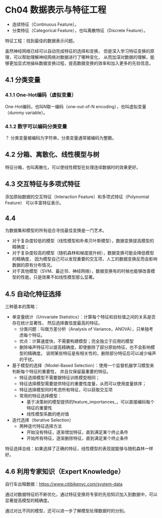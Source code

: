 # Ch04 数据表示与特征工程

- 连续特征（Continuous Feature）。
- 分类特征（Categorical Feature），也叫离散特征（Discrete Feature）。

特征工程：找到最佳的数据表示问题。

虽然神经网络已经可以自动完成特征的选择和变换，
但是深入学习特征变换的原理，可以帮助理解神经网络对数据进行了哪种变化，
从而加深对数据的理解，能够更加显式地操纵数据变换过程，提高数据变换的效率和加入更多的先验信息。

## 4.1 分类变量 

### 4.1.1 One-Hot编码（虚拟变量）

One-Hot编码，也叫N取一编码（one-out-of-N encoding），也叫虚拟变量（dummy variable）。

### 4.1.2 数字可以编码分类变量

？ 分类变量被编码为字符串，分类变量通常被编码为整数。

## 4.2 分箱、离散化、线性模型与树

特征分箱，也叫离散化，可以使线性模型在处理连续数据时的效果更好。

## 4.3 交互特征与多项式特征

添加原始数据的交互特征（Interaction Feature）和多项式特征（Polynomial Feature）
可以丰富特征表示。

## 4.4
为数据集和模型的所有组合寻找最佳变换是一门艺术。

- 对于复杂度较低的模型（线性模型和朴素贝叶斯模型），数据变换提高模型的精确度；
- 对于复杂度较高的模型（随机森林和梯度提升树），数据变换可能会降低模型的精确度，
因为模型自己可以发现重要的交互项，人工的数据变换反而会影响数据的原有分布情况。
- 对于其他模型（SVM、最近邻、神经网络），数据变换有的时候也能够改善模型的性能，只是效果不如线性模型那么显著。

## 4.5 自动化特征选择

三种基本的策略：
- 单变量统计（Univariate Statistics）：计算每个特征和目标值之间的关系是否存在统计显著性，
然后选择置信度最高的特征。
    - 分类问题：叫做方差分析（Analysis of Variance，ANOVA），只单独考虑每个特征。
    - 优点：计算速度快，不需要构建模型；完全独立于应用的模型
    - 删除噪声特征可以提高精确度，即使删除了部分原始特征，也不会影响模型的精确度。
    说明某些特征是有相关性的，删除部分特征后可以减少噪声的干扰。
- 基于模型的选择（Model-Based Selection）：使用一个监督机器学习模型来判断每个特征的重要性，
并且仅保留最重要的特征。
    - 特征选择模型不需要跟特征训练模型相同；
    - 特征选择模型需要提供特征的重要性度量，从而可以使用度量排序；
    - 特征选择模型同时考虑所有特征，可以获取交互项
    - 常用的特征选择模型：
        - 基于决策树的模型提供的feature_importances_，可以直接编码每个特征的重要性
        - 线性模型系数的绝对值
- 迭代选择（Iterative Selection）
    - 两种迭代特征选择方法
        - 开始没有特征，逐渐增加特征，直到满足某个终止条件
        - 开始所有特征，逐渐删除特征，直到满足某个终止条件

特征选择总结：如果选择了正确的特征，线性模型的表现就能够与随机森林一样好。

## 4.6 利用专家知识（Expert Knowledge）

自行车出租数据：https://www.citibikenyc.com/system-data

通过对数据特征的不断优化，通过特征变换将专家的先验知识加入到数据中，可以显著提高模型的精确度。

通过对比不同的模型，还可以进一步了解模型处理数据时的分别。